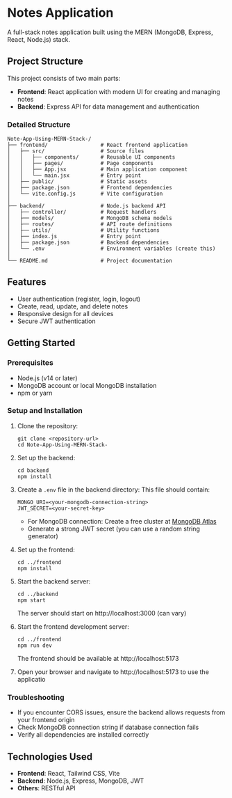 # Notes Application

A full-stack notes application built using the MERN (MongoDB, Express, React, Node.js) stack.

## Project Structure

This project consists of two main parts:
- **Frontend**: React application with modern UI for creating and managing notes
- **Backend**: Express API for data management and authentication

### Detailed Structure

```
Note-App-Using-MERN-Stack-/
├── frontend/                 # React frontend application
│   ├── src/                  # Source files
│   │   ├── components/       # Reusable UI components
│   │   ├── pages/            # Page components
│   │   ├── App.jsx           # Main application component
│   │   └── main.jsx          # Entry point
│   ├── public/               # Static assets
│   ├── package.json          # Frontend dependencies
│   └── vite.config.js        # Vite configuration
│
├── backend/                  # Node.js backend API
│   ├── controller/           # Request handlers
│   ├── models/               # MongoDB schema models
│   ├── routes/               # API route definitions
│   ├── utils/                # Utility functions
│   ├── index.js              # Entry point
│   ├── package.json          # Backend dependencies
│   └── .env                  # Environment variables (create this)
│
└── README.md                 # Project documentation
```

## Features

- User authentication (register, login, logout)
- Create, read, update, and delete notes
- Responsive design for all devices
- Secure JWT authentication

## Getting Started

### Prerequisites

- Node.js (v14 or later)
- MongoDB account or local MongoDB installation
- npm or yarn

### Setup and Installation

1. Clone the repository:
   ```
   git clone <repository-url>
   cd Note-App-Using-MERN-Stack-
   ```

2. Set up the backend:
   ```
   cd backend
   npm install
   ```

3. Create a `.env` file in the backend directory:
   This file should contain:
   ```
   MONGO_URI=<your-mongodb-connection-string>
   JWT_SECRET=<your-secret-key>
   ```
   - For MongoDB connection: Create a free cluster at [MongoDB Atlas](https://www.mongodb.com/cloud/atlas)
   - Generate a strong JWT secret (you can use a random string generator)

4. Set up the frontend:
   ```
   cd ../frontend
   npm install
   ```

5. Start the backend server:
   ```
   cd ../backend
   npm start
   ```
   The server should start on http://localhost:3000 (can vary)

6. Start the frontend development server:
   ```
   cd ../frontend
   npm run dev
   ```
   The frontend should be available at http://localhost:5173

7. Open your browser and navigate to http://localhost:5173 to use the applicatio

### Troubleshooting

- If you encounter CORS issues, ensure the backend allows requests from your frontend origin
- Check MongoDB connection string if database connection fails
- Verify all dependencies are installed correctly

## Technologies Used

- **Frontend**: React, Tailwind CSS, Vite
- **Backend**: Node.js, Express, MongoDB, JWT
- **Others**: RESTful API
